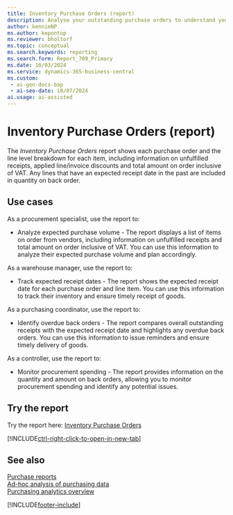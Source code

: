 ```yaml
---
title: Inventory Purchase Orders (report)
description: Analyse your outstanding purchase orders to understand your expected purchase volume grouped by item. Compare your overall outstanding receipts with the expected receipt date to highlight any overdue back orders.
author: kennieNP
ms.author: kepontop
ms.reviewer: bholtorf
ms.topic: conceptual
ms.search.keywords: reporting
ms.search.form: Report_709_Primary
ms.date: 10/03/2024
ms.service: dynamics-365-business-central
ms.custom:
 - ai-gen-docs-bap
 - ai-seo-date: 10/07/2024
ai.usage: ai-assisted
---
```


# Inventory Purchase Orders (report)

The *Inventory Purchase Orders* report shows each purchase order and the line level breakdown for each item, including information on unfulfilled receipts, applied line/invoice discounts and total amount on order inclusive of VAT. Any lines that have an expected receipt date in the past are included in quantity on back order.

## Use cases

<!-- 
Prompt
Below is a report in an ERP system. Provide 3-4 use cases for different personas working with procurement.
Format like this:    
  
As a <persona>, use the report to    
* use case 1  
* use case 2    

Do not capitalize the persona names. 

## Report description
Displays a list of items on order from vendors. It also shows the expected receipt date and the quantity and amount on back orders. For example, use the report to see when items should be received, and whether a reminder of a back order should be issued

### What the report does
Shows each purchase order and the line level breakdown for each item, including information on unfulfilled receipts, applied line/invoice discounts and total amount on order inclusive of VAT. Any lines that have an expected receipt date in the past are included in quantity on back order.

### Use cases
Analyse your outstanding purchase orders to understand your expected purchase volume grouped by item.

Compare your overall outstanding receipts with the expected receipt date to highlight any overdue back orders.


Please include your data sources and URLs
 -->

As a procurement specialist, use the report to:
* Analyze expected purchase volume - The report displays a list of items on order from vendors, including information on unfulfilled receipts and total amount on order inclusive of VAT. You can use this information to analyze their expected purchase volume and plan accordingly.

As a warehouse manager, use the report to:
* Track expected receipt dates - The report shows the expected receipt date for each purchase order and line item. You can use this information to track their inventory and ensure timely receipt of goods.

As a purchasing coordinator, use the report to:
* Identify overdue back orders - The report compares overall outstanding receipts with the expected receipt date and highlights any overdue back orders. You can use this information to issue reminders and ensure timely delivery of goods.

As a controller, use the report to:
* Monitor procurement spending - The report provides information on the quantity and amount on back orders, allowing you to monitor procurement spending and identify any potential issues.


## Try the report

Try the report here: [Inventory Purchase Orders](https://businesscentral.dynamics.com?report=709)

[!INCLUDE[ctrl-right-click-to-open-in-new-tab](../includes/ctrl-right-click-to-open-in-new-tab.md)]


## See also

[Purchase reports](../purchase-reports.md)  
[Ad-hoc analysis of purchasing data](../ad-hoc-analysis-purchasing.md)  
[Purchasing analytics overview](../purchasing-analytics-overview.md)   

[!INCLUDE[footer-include](../includes/footer-banner.md)]